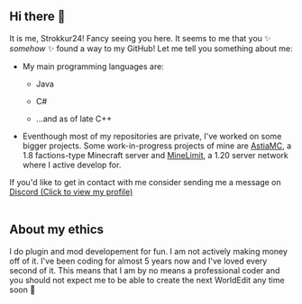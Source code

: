 ## Hi there 👋

It is me, Strokkur24!
Fancy seeing you here. It seems to me that you ✨ _somehow_ ✨ found a way to my GitHub!
Let me tell you something about me:

- My main programming languages are:
  - Java <!-- ![Java](https://banner2.cleanpng.com/20180517/zve/kisspng-java-programmer-computer-programming-logo-5afe2f1dcf9897.0745314915266076458503.jpg) -->
  - C# <!-- ![C#](https://banner2.cleanpng.com/20180517/zve/kisspng-java-programmer-computer-programming-logo-5afe2f1dcf9897.0745314915266076458503.jpg) -->
  
  - ...and as of late C++ 

- Eventhough most of my repositories are private, I've worked on some bigger projects. Some work-in-progress projects of mine are [AstiaMC](https://discord.gg/astiamc), a 1.8 factions-type Minecraft server and [MineLimit](https://discord.gg/minelimit), a 1.20 server network where I active develop for.

If you'd like to get in contact with me consider sending me a message on [Discord (Click to view my profile)](https://discord.com/users/813141164281692170)
<br><br>
## About my ethics
I do plugin and mod developement for fun. I am not actively making money off of it. I've been coding for almost 5 years now and I've loved every second of it.
This means that I am by no means a professional coder and you should not expect me to be able to create the next WorldEdit any time soon 🚒
